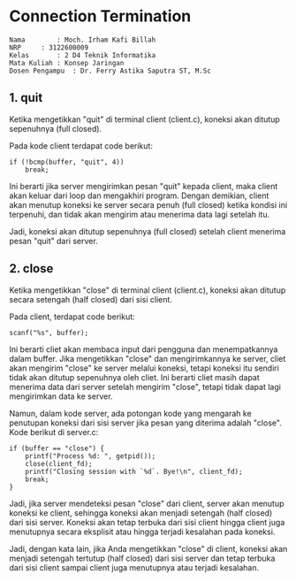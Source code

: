 # Connection Termination

    Nama		: Moch. Irham Kafi Billah
    NRP		: 3122600009
    Kelas		: 2 D4 Teknik Informatika
    Mata Kuliah	: Konsep Jaringan
    Dosen Pengampu	: Dr. Ferry Astika Saputra ST, M.Sc

## 1. quit

Ketika mengetikkan "quit" di terminal client (client.c), koneksi akan ditutup sepenuhnya (full closed).

Pada kode client terdapat code berikut:

```
if (!bcmp(buffer, "quit", 4))
    break;
```

Ini berarti jika server mengirimkan pesan "quit" kepada client, maka client akan keluar dari loop dan mengakhiri program. Dengan demikian, client akan menutup koneksi ke server secara penuh (full closed) ketika kondisi ini terpenuhi, dan tidak akan mengirim atau menerima data lagi setelah itu.

Jadi, koneksi akan ditutup sepenuhnya (full closed) setelah client menerima pesan "quit" dari server.

## 2. close

Ketika mengetikkan "close" di terminal client (client.c), koneksi akan ditutup secara setengah (half closed) dari sisi client.

Pada client, terdapat code berikut:

```
scanf("%s", buffer);
```

Ini berarti cliet akan membaca input dari pengguna dan menempatkannya dalam buffer. Jika mengetikkan "close" dan mengirimkannya ke server, cliet akan mengirim "close" ke server melalui koneksi, tetapi koneksi itu sendiri tidak akan ditutup sepenuhnya oleh cliet. Ini berarti cliet masih dapat menerima data dari server setelah mengirim "close", tetapi tidak dapat lagi mengirimkan data ke server.

Namun, dalam kode server, ada potongan kode yang mengarah ke penutupan koneksi dari sisi server jika pesan yang diterima adalah "close". Kode berikut di server.c:

```
if (buffer == "close") {
    printf("Process %d: ", getpid());
    close(client_fd);
    printf("Closing session with `%d`. Bye!\n", client_fd);
    break;
}
```

Jadi, jika server mendeteksi pesan "close" dari client, server akan menutup koneksi ke client, sehingga koneksi akan menjadi setengah (half closed) dari sisi server. Koneksi akan tetap terbuka dari sisi client hingga client juga menutupnya secara eksplisit atau hingga terjadi kesalahan pada koneksi.

Jadi, dengan kata lain, jika Anda mengetikkan "close" di client, koneksi akan menjadi setengah tertutup (half closed) dari sisi server dan tetap terbuka dari sisi client sampai client juga menutupnya atau terjadi kesalahan.

